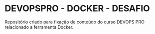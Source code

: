 # DEVOPSPRO - DOCKER - DESAFIO

Repositório criado para fixação de conteúdo do curso DEVOPS PRO relacionado a ferramenta Docker.
